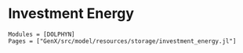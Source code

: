# Investment Energy
```@autodocs
Modules = [DOLPHYN]
Pages = ["GenX/src/model/resources/storage/investment_energy.jl"]
```